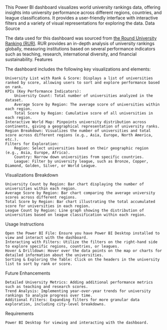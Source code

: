 This Power BI dashboard visualizes world university rankings data, offering insights into university performance across different regions, countries, and league classifications. It provides a user-friendly interface with interactive filters and a variety of visual representations for exploring the data.
Data Source

The data used for this dashboard was sourced from [the Round University Ranking (RUR)](https://roundranking.com/ranking/world-university-rankings.html#world-2024). RUR provides an in-depth analysis of university rankings globally, measuring institutions based on several performance indicators such as teaching, research, international diversity, and financial sustainability.
Features

The dashboard includes the following key visualizations and elements:

    University List with Rank & Score: Displays a list of universities ranked by score, allowing users to sort and explore performance based on rank.
    KPIs (Key Performance Indicators):
        University Count: Total number of universities analyzed in the dataset.
        Average Score by Region: The average score of universities within each region.
        Total Score by Region: Cumulative score of all universities in each region.
    Interactive World Map: Pinpoints university distribution across continents, giving a geographical representation of university ranks.
    Region Breakdown: Visualizes the number of universities and total score across different regions (e.g., Asia, Europe, North America, etc.).
    Filters for Exploration:
        Region: Select universities based on their geographic region (e.g., Asia, Europe, Africa).
        Country: Narrow down universities from specific countries.
        League: Filter by university league, such as Bronze, Copper, Diamond, Golden, Silver, or World League.

Visualizations Breakdown

    University Count by Region: Bar chart displaying the number of universities within each region.
    Average Score by Region: Bar chart comparing the average university scores across different regions.
    Total Score by Region: Bar chart illustrating the total accumulated score for universities in each region.
    League Count by Region: Line graph showing the distribution of universities based on league classification within each region.

Usage Instructions

    Open the Power BI File: Ensure you have Power BI Desktop installed to view and interact with the dashboard.
    Interacting with Filters: Utilize the filters on the right-hand side to explore specific regions, countries, or leagues.
    Hover & Drilldown: Hover over the data points on the map or charts for detailed information about the universities.
    Sorting & Exploring the Table: Click on the headers in the university list to sort by rank or score.

Future Enhancements

    Detailed University Metrics: Adding additional performance metrics such as teaching and research scores.
    Trend Analysis: Implementing year-over-year trends for university rankings to analyze progress over time.
    Additional Filters: Expanding filters for more granular data exploration, including city-level breakdowns.

Requirements

    Power BI Desktop for viewing and interacting with the dashboard.
